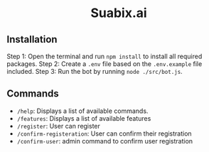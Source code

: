 <div align=center>
    <h1>Suabix.ai</h1>
</div>

## Installation
Step 1: Open the terminal and run `npm install` to install all required packages.
Step 2: Create a `.env` file based on the `.env.example` file included.
Step 3: Run the bot by running `node ./src/bot.js`.

## Commands
- `/help`: Displays a list of available commands.
- `/features`: Displays a list of available features
- `/register`: User can register
- `/confirm-registeration`: User can confirm their registration
- `/confirm-user`: admin command to confirm user registration